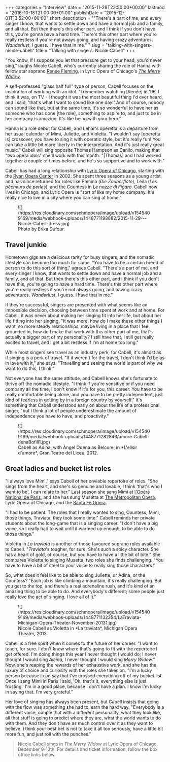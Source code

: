 +++
categories = "Interview"
date = "2015-11-28T23:50:00+00:00"
lastmod = "2016-10-18T21:00:00+01:00"
publishDate = "2015-12-01T13:52:00+00:00"
short_description = "\"There's a part of me, and every singer I know, that wants to settle down and have a normal job and a family, and all that. But then there's this other part, and I think if you don't have this, you're gonna have a hard time. There's this other part where you're really restless if you're not aways going, and having crazy adventures. *Wanderlust*, I guess. I have that in me.\" "
slug = "talking-with-singers-nicole-cabell"
title = "Talking with singers: Nicole Cabell"
+++

"You know, if I suppose you let that pressure get to your head, you'd never sing," laughs Nicole Cabell, who's currently sharing the role of Hanna with fellow star soprano [Renée Fleming](/scene/people/renee-fleming/), in Lyric Opera of Chicago's [*The Merry Widow*](https://www.lyricopera.org/concertstickets/calendar/2015-2016/productions/lyricopera/the-merry-widow). 

A self-professed "glass half full" type of person, Cabell focuses on the inspiration of working with an idol. "I remember watching [Renée] in '96, I think it was, on TV - I thought it was the most beautiful thing I'd ever heard, and I said, 'that's what I want to sound like one day!' And of course, nobody can sound like that, but at the same time, it's so wonderful to have her as someone who has done [the role], something to aspire to, and just to be in her company is amazing. It's like being with your hero."

Hanna is a role debut for Cabell, and Lehár's operetta is a departure from her usual calendar of Mimì, Juliette, and Violetta. "I wouldn't say [operetta is] crossover, you have to sing it with operatic style, but it's really fun! You can take a little bit more liberty in the interpretation. And it's just really great music." Cabell will sing opposite Thomas Hampson as Danilo, making that "two opera idols" she'll work with this month. "[Thomas] and I had worked together a couple of times before, and he's so supportive and to work with."

Cabell has had a long relationship with [Lyric Opera of Chicago](/scene/companies/lyric-opera-of-chicago/), starting with the [Ryan Opera Center](https://www.lyricopera.org/ryanoperacenter) in 2002. She spent three seasons as a young artist, and has since returned for roles like Pamina (*Die Zauberflöte*), Leïla (*Les pêcheurs de perles*), and the Countess in *Le nozze di Figaro*. Cabell now lives in Chicago, and Lyric Opera is "sort of like my home company. It's really nice to live in a city where you can sing at home."

<figure data-type="image">
![](https://res.cloudinary.com/schmopera/image/upload/v1545409169/media/webhook-uploads/1448771198882/2015-11-29---Nicole-Cabell-dress.jpg)<figcaption>Photo by Erika Dufour.</figcaption>
</figure>

## Travel junkie

Hometown gigs are a delicious rarity for busy singers, and the nomadic lifestyle can become too much for some. "You have to be a certain breed of person to do this sort of thing," agrees Cabell. "There's a part of me, and every singer I know, that wants to settle down and have a normal job and a family, and all that. But then there's this other part, and I think if you don't have this, you're going to have a hard time. There's this other part where you're really restless if you're not always going, and having crazy adventures. *Wanderlust*, I guess. I have that in me." 

If they're successful, singers are presented with what seems like an impossible decision, choosing between time spent at work and at home. For Cabell, it was never about making her singing fit into her life, but about her life fitting into her singing. "It was more, how do I make these other things I want, so more steady relationships, maybe living in a place that I feel grounded in, how do I make that work with this other part of me, that's actually a bigger part of my personality? I still have that, I still get really excited to travel, and I get a bit restless if I'm at home too long." 

While most singers see travel as an industry perk, for Cabell, it's almost as if singing is a perk of travel. "If it weren't for the travel, I don't think I'd be as in love with it," she says. "Travelling and seeing the world is part of why we want to do this, I think."

Not everyone has the same attitude, and Cabell knows she's fortunate to thrive off the nomadic lifestyle. "I think if you're sensitive or if you need company all the time, I don't know if it's for you, this career. You have to be really comfortable being alone, and you have to be pretty independent, just kind of fearless in getting by in a foreign country by yourself." It's something that Cabell understood early on about the life of a professional singer, "but I think a lot of people underestimate the amount of independence you have to have, and proactivity."

<figure data-type="image">
![](https://res.cloudinary.com/schmopera/image/upload/v1545409169/media/webhook-uploads/1448771282843/amore-Cabell-denaBofill1.jpg)
<figcaption>Cabell as Adina, with Àngel Òdena as Belcore, in *L'elisir d'amore*, Gran Teatre del Liceu, 2012. </figcaption>
</figure>

## Great ladies and bucket list roles

"I always love Mimì," says Cabell of her enviable repertoire of roles. "She sings from the heart, and she's so genuine and lovable, I think 'that's who I want to be', I can relate to her." Last season she sang Mimì at [l'Opéra National de Paris](/scene/companies/opéra-national-de-paris/), and she has sung Musetta at [The Metropolitan Opera](/scene/companies/the-metropolitan-opera/), Lyric Opera of Chicago, and the [Santa Fe Opera](/scene/companies/the-santa-fe-opera/). 

"I had to be patient. The roles that I really wanted to sing, Countess, Mimì, those things, Traviata, they took some time." Cabell reminds her private students about the long-game that is a singing career. "I don't have a big voice, so I really had to wait until it warmed up enough, to be able to do those things."

Violetta in *La traviata* is another of those favoured soprano roles available to Cabell. "*Traviata*'s tougher, for sure. She's such a spicy character. She has a heart of gold, of course, but you have to have a little bit of bite." She compares Violetta to singing Musetta, two roles she finds challenging. "You have to have a bit of steel to your voice to really sing those characters."

So, what does it feel like to be able to sing Juliette, or Adina, or the Countess? "Each job is like climbing a mountain, it's really challenging. But you get to the top, and there's a real adrenaline rush, and it's kind of an amazing thing to be able to do. And everybody's different; some people just really love the act of singing. I love all of it."

<figure data-type="image">
![](https://res.cloudinary.com/schmopera/image/upload/v1545409169/media/webhook-uploads/1448771132354/LaTraviata-Michigan-Opera-Theater-November-20131.jpg)<figcaption>Nicole Cabell as Violetta in *La traviata*, Michigan Opera Theater, 2013.</figcaption>
</figure>

Cabell is a free spirit when it comes to the future of her career. "I want to teach, for sure. I don't know where that's going to fit with the repertoire I get offered. I'm doing things this year I never thought I would do; I never thought I would sing *Alcina*, I never thought I would sing *Merry Widow*." Now, she's reaping the rewards of her exhaustive work, and she has the luxury of choice and curiosity with the roles she takes on. "I'm a lucky person because I can say that I've crossed everything off of my bucket list. Once I sang Mimì in Paris I said, 'Ok, that's it, everything else is just frosting.' I'm in a good place, because I don't have a plan. I know I'm lucky in saying that. I'm very grateful."

Her love of singing has always been present, but Cabell insists that going with the flow was something she had to learn the hard way. "Everybody is a different voice, couple that with a different personality, what they look like, all that stuff is going to predict where they are, what the world wants to do with them. And they don't have as much control over it as they want to believe. I think your best bet is not to take it all too seriously, have a little bit more fun, and just roll with the punches."

>Nicole Cabell sings in *The Merry Widow* at Lyric Opera of Chicago, December 9-13th. For details and ticket information, follow the box office links below.
